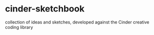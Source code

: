 cinder-sketchbook
=================

collection of ideas and sketches, developed against the Cinder creative coding library